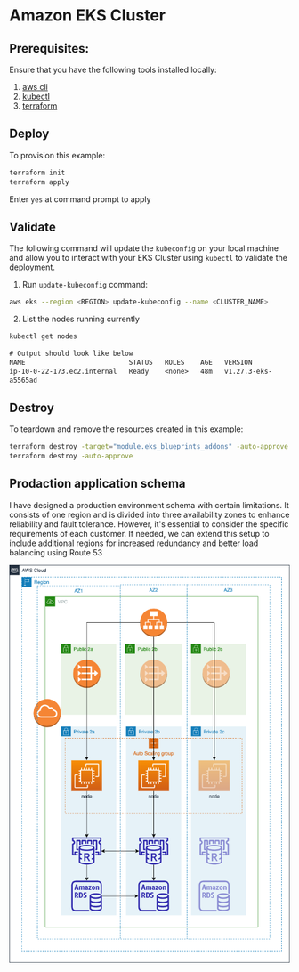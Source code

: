 # Amazon EKS Cluster 

## Prerequisites:

Ensure that you have the following tools installed locally:

1. [aws cli](https://docs.aws.amazon.com/cli/latest/userguide/install-cliv2.html)
2. [kubectl](https://Kubernetes.io/docs/tasks/tools/)
3. [terraform](https://learn.hashicorp.com/tutorials/terraform/install-cli)

## Deploy

To provision this example:

```sh
terraform init
terraform apply
```

Enter `yes` at command prompt to apply

## Validate

The following command will update the `kubeconfig` on your local machine and allow you to interact with your EKS Cluster using `kubectl` to validate the deployment.

1. Run `update-kubeconfig` command:

```sh
aws eks --region <REGION> update-kubeconfig --name <CLUSTER_NAME>
```

2. List the nodes running currently

```sh
kubectl get nodes
```

```
# Output should look like below
NAME                          STATUS   ROLES    AGE   VERSION
ip-10-0-22-173.ec2.internal   Ready    <none>   48m   v1.27.3-eks-a5565ad
```


## Destroy

To teardown and remove the resources created in this example:

```sh
terraform destroy -target="module.eks_blueprints_addons" -auto-approve
terraform destroy -auto-approve
```


## Prodaction application schema
I have designed a production environment schema with certain limitations. It consists of one region and is divided into three availability zones to enhance reliability and fault tolerance. However, it's essential to consider the specific requirements of each customer. If needed, we can extend this setup to include additional regions for increased redundancy and better load balancing using Route 53

![production schema](prod_infra.drawio.png "production schema")